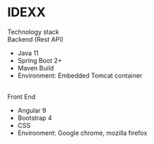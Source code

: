 # IDEXX
 Technology stack
 <br> Backend (Rest API)
  - Java 11
  - Spring Boot 2+
  - Maven Build
  - Environment: Embedded Tomcat container
  
 <br> Front End
  - Angular 9
  - Bootstrap 4
  - CSS
  - Environment: Google chrome, mozilla firefox
  
